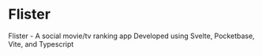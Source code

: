 # Flister
Flister - A social movie/tv ranking app
Developed using Svelte, Pocketbase, Vite, and Typescript
